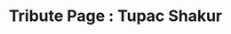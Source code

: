 ---
title: "Tribute Page : Tupac Shakur"
title_fr: "Page Hommage : Tupac Shakur"
order: 9
description: "HTML/SCSS Project created for the 'Responsive Web Design' certification on freeCodeCamp."
description_fr: "Projet HTML/SCSS réalisé pour la certification 'Responsive Web Design' sur freeCodeCamp."
featuredImage: ../images/fcc-tribute-page.jpg
url: "https://codepen.io/anhek/debug/ZEzeRWz"
source_url: "https://codepen.io/anhek/pen/ZEzeRWz"
tags: ["webdesign", "html", "scss"]
tags_fr: ["webdesign", "html", "scss"]
---